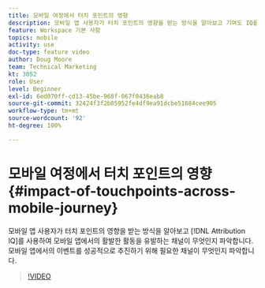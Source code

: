 ```yaml
---
title: 모바일 여정에서 터치 포인트의 영향
description: 모바일 앱 사용자가 터치 포인트의 영향을 받는 방식을 알아보고 기여도 IQ를 사용하여 모바일 앱에서의 활발한 활동을 유발하는 채널이 무엇인지 파악합니다. 모바일 앱에서의 이벤트를 성공적으로 추진하기 위해 필요한 채널이 무엇인지 파악합니다.
feature: Workspace 기본 사항
topics: mobile
activity: use
doc-type: feature video
author: Doug Moore
team: Technical Marketing
kt: 3052
role: User
level: Beginner
exl-id: 6ed070ff-cd13-45be-968f-067f0436eab8
source-git-commit: 32424f3f2b05952fe4df9ea91dcbe51684cee905
workflow-type: tm+mt
source-wordcount: '92'
ht-degree: 100%

---
```


# 모바일 여정에서 터치 포인트의 영향 {#impact-of-touchpoints-across-mobile-journey}

모바일 앱 사용자가 터치 포인트의 영향을 받는 방식을 알아보고 [!DNL Attribution IQ]를 사용하여 모바일 앱에서의 활발한 활동을 유발하는 채널이 무엇인지 파악합니다. 모바일 앱에서의 이벤트를 성공적으로 추진하기 위해 필요한 채널이 무엇인지 파악합니다.

>[!VIDEO](https://video.tv.adobe.com/v/27827/?quality=12)
